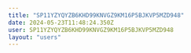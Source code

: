 ```yaml
---
title: "SP11YZYQYZB6KHD99KNVGZ9KM16P5BJKVP5MZD948"
date: 2024-05-23T11:48:24.350Z
user: SP11YZYQYZB6KHD99KNVGZ9KM16P5BJKVP5MZD948
layout: "users"
---
```

    